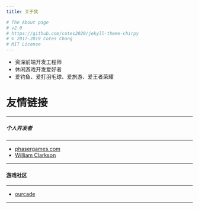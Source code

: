 ```yaml
---
title: 关于我

# The About page
# v2.0
# https://github.com/cotes2020/jekyll-theme-chirpy
# © 2017-2019 Cotes Chung
# MIT License
---
```


- 资深前端开发工程师
- 休闲游戏开发爱好者
- 爱钓鱼、爱打羽毛球、爱旅游、爱王者荣耀

# 友情链接
---

##### 个人开发者

---

- [phasergames.com](https://phasergames.com/)
- [William Clarkson](https://williamclarkson.net/)

---

#### 游戏社区

---

- [ourcade](http://ourcade.co/)

---